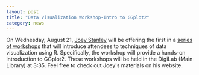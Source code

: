 ```yaml
---
layout: post
title: "Data Visualization Workshop-Intro to GGplot2"
category: news
---
```


On Wednesday, August 21, [Joey Stanley](http://joeystanley.com/) will be offering the first in a [series of workshops](https://twitter.com/DigiLab_UGA/status/1162449153475002368?s=20) that will introduce attendees to techniques of data visualization using R. Specifically, the workshop will provide a hands-on introduction to GGplot2. These workshops will be held in the DigiLab (Main Library) at 3:35. Feel free to check out Joey's materials on his website.

